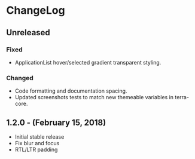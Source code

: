 ChangeLog
=========

Unreleased
-----------------
### Fixed
* ApplicationList hover/selected gradient transparent styling.

### Changed
* Code formatting and documentation spacing.
* Updated screenshots tests to match new themeable variables in terra-core.

1.2.0 - (February 15, 2018)
------------------
* Initial stable release
* Fix blur and focus
* RTL/LTR padding
